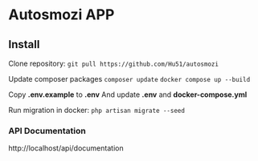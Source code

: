# Autosmozi APP

## Install

Clone repository:
`git pull https://github.com/Hu51/autosmozi`

Update composer packages
`composer update`
`docker compose up --build`

Copy **.env.example** to **.env**
And update **.env** and **docker-compose.yml**


Run migration in docker:
`php artisan migrate --seed`


### API Documentation
http://localhost/api/documentation
